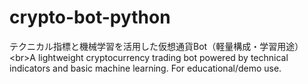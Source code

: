 # crypto-bot-python
テクニカル指標と機械学習を活用した仮想通貨Bot（軽量構成・学習用途）  &lt;br>A lightweight cryptocurrency trading bot powered by technical indicators and basic machine learning. For educational/demo use.
